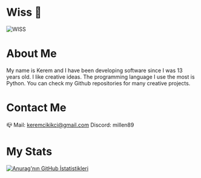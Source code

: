 # Wiss 👋
![WISS](https://github.com/KeremCikikci/KeremCikikci/assets/98697826/394bdcfa-b56d-43ca-b55f-2d9ad2f2951c)

# About Me
My name is Kerem and I have been developing software since I was 13 years old. I like creative ideas. The programming language I use the most is Python. You can check my Github repositories for many creative projects.

# Contact Me
📪 Mail: keremcikikci@gmail.com
Discord: millen89


# My Stats
[![Anurag'nın GitHub İstatistikleri](https://github-readme-stats.vercel.app/api?username=KeremCikikci)](https://github.com/KeremCikikci/github-readme-stats)

